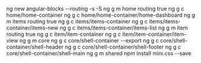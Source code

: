 ng new angular-blocks --routing -s -S
ng g m home routing true
ng g c home/home-container
ng g c home/home-container/home-dashboard
ng g m items routing true
ng g c items/items-container
ng g c items/items-container/items-new
ng g c items/items-container/items-list
ng g m item routing true
ng g c item/item-container
ng g c item/item-container/item-view
ng g m core
ng g c core/shell-container --export
ng g c core/shell-container/shell-header
ng g c core/shell-container/shell-footer
ng g c core/shell-container/shell-main
ng g m shared
npm install mini.css --save
